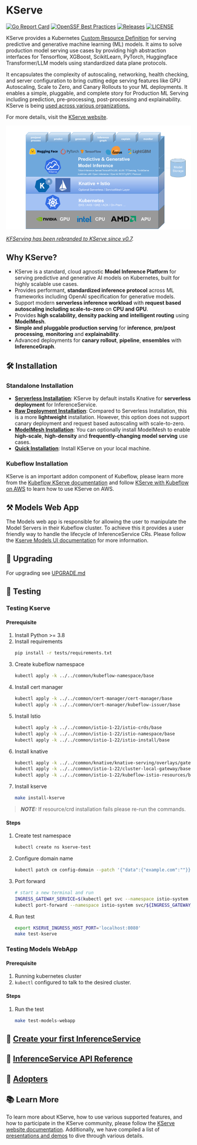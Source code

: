 # KServe
[![Go Report Card](https://goreportcard.com/badge/github.com/kserve/kserve)](https://goreportcard.com/report/github.com/kserve/kserve)
[![OpenSSF Best Practices](https://bestpractices.coreinfrastructure.org/projects/6643/badge)](https://bestpractices.coreinfrastructure.org/projects/6643)
[![Releases](https://img.shields.io/github/release-pre/kserve/kserve.svg?sort=semver)](https://github.com/kserve/kserve/releases)
[![LICENSE](https://img.shields.io/github/license/kserve/kserve.svg)](https://github.com/kserve/kserve/blob/master/LICENSE)

KServe provides a Kubernetes [Custom Resource Definition](https://kubernetes.io/docs/concepts/extend-kubernetes/api-extension/custom-resources/) for serving predictive and generative machine learning (ML) models. It aims to solve production model serving use cases by providing high abstraction interfaces for Tensorflow, XGBoost, ScikitLearn, PyTorch, Huggingface Transformer/LLM models using standardized data plane protocols.

It encapsulates the complexity of autoscaling, networking, health checking, and server configuration to bring cutting edge serving features like GPU Autoscaling, Scale to Zero, and Canary Rollouts to your ML deployments. It enables a simple, pluggable, and complete story for Production ML Serving including prediction, pre-processing, post-processing and explainability. KServe is being [used across various organizations.](https://kserve.github.io/website/master/community/adopters/)

For more details, visit the [KServe website](https://kserve.github.io/website/).

![KServe](assets/kserve_new.png)

*[KFServing has been rebranded to KServe since v0.7](https://blog.kubeflow.org/release/official/2021/09/27/kfserving-transition.html).*

## Why KServe?
- KServe is a standard, cloud agnostic **Model Inference Platform** for serving predictive and generative AI models on Kubernetes, built for highly scalable use cases.
- Provides performant, **standardized inference protocol** across ML frameworks including OpenAI specification for generative models.
- Support modern **serverless inference workload** with **request based autoscaling including scale-to-zero** on **CPU and GPU**.
- Provides **high scalability, density packing and intelligent routing** using **ModelMesh**.
- **Simple and pluggable production serving** for **inference**, **pre/post processing**, **monitoring** and **explainability**.
- Advanced deployments for **canary rollout**, **pipeline**, **ensembles** with **InferenceGraph**.


## :hammer_and_wrench: Installation

### Standalone Installation
- **[Serverless Installation](https://kserve.github.io/website/master/admin/serverless/serverless/)**: KServe by default installs Knative for **serverless deployment** for InferenceService.
- **[Raw Deployment Installation](https://kserve.github.io/website/master/admin/kubernetes_deployment)**: Compared to Serverless Installation, this is a more **lightweight** installation. However, this option does not support canary deployment and request based autoscaling with scale-to-zero.
- **[ModelMesh Installation](https://kserve.github.io/website/master/admin/modelmesh/)**: You can optionally install ModelMesh to enable **high-scale**, **high-density** and **frequently-changing model serving** use cases.
- **[Quick Installation](https://kserve.github.io/website/master/get_started/)**: Install KServe on your local machine.

### Kubeflow Installation
KServe is an important addon component of Kubeflow, please learn more from the [Kubeflow KServe documentation](https://www.kubeflow.org/docs/external-add-ons/kserve/kserve) and follow [KServe with Kubeflow on AWS](https://awslabs.github.io/kubeflow-manifests/main/docs/component-guides/kserve) to learn how to use KServe on AWS.

## :hammer_and_pick: Models Web App
The Models web app is responsible for allowing the user to manipulate the Model Servers in their Kubeflow cluster. To achieve this it provides a user friendly way to handle the lifecycle of InferenceService CRs.
Please follow the [Kserve Models UI documentation](https://www.kubeflow.org/docs/external-add-ons/kserve/webapp/) for more information.

##  :rocket: Upgrading
For upgrading see [UPGRADE.md](UPGRADE.md)

## :microscope: Testing
### Testing Kserve
#### Prerequisite

1. Install Python >= 3.8
2. Install requirements
   ```sh
   pip install -r tests/requirements.txt
   ```
3. Create kubeflow namespace
   ```sh
   kubectl apply -k ../../common/kubeflow-namespace/base
   ```
4. Install cert manager
   ```sh
   kubectl apply -k ../../common/cert-manager/cert-manager/base
   kubectl apply -k ../../common/cert-manager/kubeflow-issuer/base
   ```
5. Install Istio
   ```sh
   kubectl apply -k ../../common/istio-1-22/istio-crds/base
   kubectl apply -k ../../common/istio-1-22/istio-namespace/base
   kubectl apply -k ../../common/istio-1-22/istio-install/base
   ```
6. Install knative
   ```sh
   kubectl apply -k ../../common/knative/knative-serving/overlays/gateways
   kubectl apply -k ../../common/istio-1-22/cluster-local-gateway/base
   kubectl apply -k ../../common/istio-1-22/kubeflow-istio-resources/base
   ```
7. Install kserve
   ```sh
   make install-kserve
   ```
> **_NOTE:_** If resource/crd installation fails please re-run the commands.

#### Steps
1. Create test namespace
   ```sh
   kubectl create ns kserve-test 
   ```
2. Configure domain name
   ```sh
   kubectl patch cm config-domain --patch '{"data":{"example.com":""}}' -n knative-serving
   ```

3. Port forward
   ```sh
   # start a new terminal and run
   INGRESS_GATEWAY_SERVICE=$(kubectl get svc --namespace istio-system --selector="app=istio-ingressgateway" --output jsonpath='{.items[0].metadata.name}')
   kubectl port-forward --namespace istio-system svc/${INGRESS_GATEWAY_SERVICE} 8080:80
   ```
4. Run test
   ```sh
   export KSERVE_INGRESS_HOST_PORT='localhost:8080'
   make test-kserve

### Testing Models WebApp
#### Prerequisite
1. Running kubernetes cluster
2. `kubectl` configured to talk to the desired cluster.

#### Steps
1. Run the test
   ```sh
   make test-models-webapp
   ```
## :flight_departure: [Create your first InferenceService](https://kserve.github.io/website/master/get_started/first_isvc)

## :blue_book: [InferenceService API Reference](https://kserve.github.io/website/master/reference/api/)

## :handshake: [Adopters](https://kserve.github.io/website/master/community/adopters/)

## :books: Learn More
To learn more about KServe, how to use various supported features, and how to participate in the KServe community,
please follow the [KServe website documentation](https://kserve.github.io/website).
Additionally, we have compiled a list of [presentations and demos](https://kserve.github.io/website/master/community/presentations/) to dive through various details.
